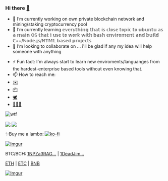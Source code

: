### Hi there [👋](https://github.com/DariuszO)

<!--
**DariuszO/DariuszO** is a ✨ _special_ ✨ repository because its `README.md` (this file) appears on your GitHub profile.

Here are some ideas to get you started:
-->
- 🔭 I’m currently working on own private blockchain network and mining/staking cryptocurrency pool
- 🌱 I’m currently learning 𝕖𝕧𝕖𝕣𝕪𝕥𝕙𝕚𝕟𝕘 𝕥𝕙𝕒𝕥 𝕚𝕤 𝕔𝕝𝕠𝕤𝕖 𝕥𝕠𝕡𝕚𝕔 𝕥𝕠 𝕦𝕓𝕦𝕟𝕥𝕦 𝕒𝕤 𝕒 𝕞𝕒𝕚𝕟 𝕆𝕊 𝕥𝕙𝕒𝕥 𝕚 𝕦𝕤𝕖 𝕥𝕠 𝕨𝕠𝕣𝕜 𝕨𝕚𝕥𝕙 𝕓𝕒𝕤𝕙 𝕖𝕟𝕧𝕚𝕣𝕠𝕞𝕖𝕟𝕥 𝕒𝕟𝕕 𝕓𝕦𝕚𝕝𝕕 ℂ++/ℕ𝕠𝕕𝕖.𝕛𝕤/ℍ𝕋𝕄𝕃 𝕓𝕒𝕤𝕖𝕕 𝕡𝕣𝕠𝕛𝕖𝕔𝕥𝕤
- 👯 I’m looking to collaborate on ... i'll be glad if any my idea will help someone with anything
<!-- - 🤔 I’m looking for help with ... 
- 💬 Ask me about ...
- 😄 Pronouns: ... -->
- ⚡ Fun fact: I'm always start to learn new enviroments/languanges from the hardest-enterprise based tools without even knowing that.
- 📫 How to reach me: 
-    [✉️](mailto:ochota.dariusz@gmail.com?subject=[GitHub]%20Source%20Han%20Sans)
-    [📦](https://self.id/did:3:kjzl6cwe1jw148payi9i5hivhs9gkpl9c695kps0q8zsq9i74kxim5lh0ddrzci)
-    [🕊](https://twitter.com/OchotaDariusz)
-    [🤦‍♂️📘](https://www.facebook.com/darojimi)


![wtf](https://runway.com/images/Huh.gif)


<a href="https://github.com/dariuszo">
  <img align="center" src="https://github-readme-stats.vercel.app/api?username=dariuszo&count_private=true&hide=stars&hide_border=true&show_icons=true&theme=onedark&custom_title=My%20GitHub%20Stats!" />
</a>
<a href="https://github.com/dariuszo">
  <img align="center" src="https://github-readme-stats.vercel.app/api/top-langs/?username=dariuszo&hide_border=true&layout=compact&count_private=true&hide=stars&show_icons=true&theme=onedark&custom_title=Languages%20I%20Use!" />
</a>

✨Buy me a lambo:
[![ko-fi](https://ko-fi.com/img/githubbutton_sm.svg)](https://ko-fi.com/G2G36YXEW) 

[![Imgur](https://imgur.com/kbKvqLy)](ethereum:0xd02300711751198e9B4Fb506f7297d80756C86F9?amount=0.0001)

BTC/BCH: [1NPZa3RAG...](https://www.blockchain.com/btc/address/1NPZa3RAG7zweuYMLJMtaFLne9sSrjvtT6) | [1DeadJim...](https://www.blockchain.com/btc/address/1DeadJim4W88mMEeK5QK4VJE1rsN8k3LPA)

[ETH](https://etherscan.io/address/0x0dead31801d786fffc870a38fa8ff7fa4b5be53c) | [ETC](https://blockscout.com/etc/mainnet/address/0x0dead31801d786fffc870a38fa8ff7fa4b5be53c) | [BNB](https://bscscan.com/address/0x0dead31801d786fffc870a38fa8ff7fa4b5be53c) 


[![Imgur](https://imgur.com/FVUn9c8l)](https://invitation.codes/?invite=Gc9uaMUxo)
